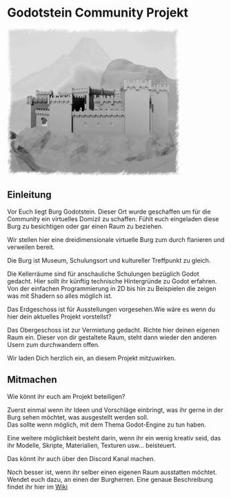 # Godotstein Community Projekt  
![Burg](wiki/Burg_2019-08-31_smal.jpg)

## Einleitung

Vor Euch liegt Burg Godotstein. Dieser Ort wurde geschaffen um für die Community ein virtuelles Domizil zu schaffen. Fühlt euch eingeladen diese Burg zu besichtigen oder gar einen Raum zu beziehen.

Wir stellen hier eine dreidimensionale virtuelle Burg zum durch flanieren und verweilen bereit.

Die Burg ist Museum, Schulungsort und kultureller Treffpunkt zu gleich.

Die Kellerräume sind für anschauliche Schulungen bezüglich Godot gedacht. Hier sollt ihr künftig technische Hintergründe zu Godot erfahren. Von der einfachen Programmierung in 2D bis hin zu Beispielen die zeigen was mit Shadern so alles möglich ist.

Das Erdgeschoss ist für Ausstellungen vorgesehen.Wie wäre es wenn du hier dein aktuelles Projekt vorstellst?

Das Obergeschoss ist zur Vermietung gedacht. Richte hier deinen eigenen Raum ein. Dieser von dir gestaltete Raum, steht dann wieder den anderen Usern zum durchwandern offen.

Wir laden Dich herzlich ein, an diesem Projekt mitzuwirken.

## Mitmachen
Wie könnt ihr euch am Projekt beteiligen?

Zuerst einmal wenn ihr Ideen und Vorschläge einbringt, was ihr gerne in der Burg sehen möchtet, was ausgestellt werden soll.  
Das sollte wenn möglich, mit dem Thema Godot-Engine zu tun haben.

Eine weitere möglichkeit besteht darin, wenn ihr ein wenig kreativ seid, das ihr Modelle, Skripte, Materialien, Texturen usw... beisteuert.

Das könnt ihr auch über den Discord Kanal machen.

Noch besser ist, wenn ihr selber einen eigenen Raum ausstatten möchtet.
Wendet euch dazu, an einen der Burgherren.
Eine genaue Beschreibung findet ihr hier im [Wiki](https://github.com/Maurehago/godotstein/wiki/Kundmachung "Wiki Startseite")
